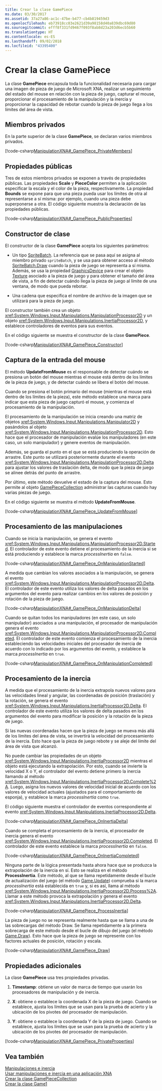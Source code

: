 ```yaml
---
title: Crear la clase GamePiece
ms.date: 03/30/2017
ms.assetid: 37a27a86-ac1c-47be-b477-cb4b819459d3
ms.openlocfilehash: eb73918cc03e2621d39a98158d40a839dbc69d80
ms.sourcegitcommit: efff8f331fd9467f093f8ab8d23a203d6ecb5b60
ms.translationtype: HT
ms.contentlocale: es-ES
ms.lasthandoff: 09/02/2018
ms.locfileid: "43395400"
---
```

# <a name="creating-the-gamepiece-class"></a>Crear la clase GamePiece
La clase **GamePiece** encapsula toda la funcionalidad necesaria para cargar una imagen de pieza de juego de Microsoft XNA, realizar un seguimiento del estado del mouse en relación con la pieza de juego, capturar el mouse, proporcionar el procesamiento de la manipulación y la inercia y proporcionar la capacidad de rebotar cuando la pieza de juego llega a los límites del área de vista.  
  
## <a name="private-members"></a>Miembros privados  
 En la parte superior de la clase **GamePiece**, se declaran varios miembros privados.  
  
 [!code-csharp[ManipulationXNA#_GamePiece_PrivateMembers](../../../samples/snippets/csharp/VS_Snippets_Misc/manipulationxna/cs/gamepiece.cs#_gamepiece_privatemembers)]  
  
## <a name="public-properties"></a>Propiedades públicas  
 Tres de estos miembros privados se exponen a través de propiedades públicas. Las propiedades **Scale** y **PieceColor** permiten a la aplicación especificar la escala y el color de la pieza, respectivamente. La propiedad **Bounds** se expone para que una pieza pueda usar los límites de otra al representarse a sí misma: por ejemplo, cuando una pieza debe superponerse a otra. El código siguiente muestra la declaración de las propiedades públicas.  
  
 [!code-csharp[ManipulationXNA#_GamePiece_PublicProperties](../../../samples/snippets/csharp/VS_Snippets_Misc/manipulationxna/cs/gamepiece.cs#_gamepiece_publicproperties)]  
  
## <a name="class-constructor"></a>Constructor de clase  
 El constructor de la clase **GamePiece** acepta los siguientes parámetros:  
  
-   Un tipo [SpriteBatch](https://msdn.microsoft.com/library/microsoft.xna.framework.graphics.spritebatch.aspx). La referencia que se pasa aquí se asigna al miembro privado `spriteBatch`, y se usa para obtener acceso al método [SpriteBatch.Draw](https://msdn.microsoft.com/library/microsoft.xna.framework.graphics.spritebatch.draw.aspx) cuando la pieza de juego se representa a sí misma. Además, se usa la propiedad [GraphicsDevice](https://msdn.microsoft.com/library/microsoft.xna.framework.graphics.spritebatch.graphicsdevice.aspx) para crear el objeto [Texture](https://msdn.microsoft.com/library/microsoft.xna.framework.graphics.texture.aspx) asociado a la pieza de juego y para obtener el tamaño del área de vista, a fin de detectar cuándo llega la pieza de juego al límite de una ventana, de modo que pueda rebotar.  
  
-   Una cadena que especifica el nombre de archivo de la imagen que se utilizará para la pieza de juego.  
  
 El constructor también crea un objeto <xref:System.Windows.Input.Manipulations.ManipulationProcessor2D> y un objeto <xref:System.Windows.Input.Manipulations.InertiaProcessor2D>, y establece controladores de eventos para sus eventos.  
  
 En el código siguiente se muestra el constructor de la clase **GamePiece**.  
  
 [!code-csharp[ManipulationXNA#_GamePiece_Constructor](../../../samples/snippets/csharp/VS_Snippets_Misc/manipulationxna/cs/gamepiece.cs#_gamepiece_constructor)]  
  
## <a name="capturing-mouse-input"></a>Captura de la entrada del mouse  
 El método **UpdateFromMouse** es el responsable de detectar cuándo se presiona un botón del mouse mientras el mouse está dentro de los límites de la pieza de juego, y de detectar cuándo se libera el botón del mouse.  
  
 Cuando se presiona el botón primario del mouse (mientras el mouse está dentro de los límites de la pieza), este método establece una marca para indicar que esta pieza de juego capturó el mouse, y comienza el procesamiento de la manipulación.  
  
 El procesamiento de la manipulación se inicia creando una matriz de objetos <xref:System.Windows.Input.Manipulations.Manipulator2D> y pasándolos al objeto <xref:System.Windows.Input.Manipulations.ManipulationProcessor2D>. Esto hace que el procesador de manipulación evalúe los manipuladores (en este caso, un solo manipulador) y genere eventos de manipulación.  
  
 Además, se guarda el punto en el que se está produciendo la operación de arrastre. Este punto se utilizará posteriormente durante el evento <xref:System.Windows.Input.Manipulations.ManipulationProcessor2D.Delta> para ajustar los valores de traslación delta, de modo que la pieza de juego se alinee detrás del punto de arrastre.  
  
 Por último, este método devuelve el estado de la captura del mouse. Esto permite al objeto [GamePieceCollection](../../../docs/framework/common-client-technologies/creating-the-gamepiececollection-class.md) administrar las capturas cuando hay varias piezas de juego.  
  
 En el código siguiente se muestra el método **UpdateFromMouse**.  
  
 [!code-csharp[ManipulationXNA#_GamePiece_UpdateFromMouse](../../../samples/snippets/csharp/VS_Snippets_Misc/manipulationxna/cs/gamepiece.cs#_gamepiece_updatefrommouse)]  
  
## <a name="processing-manipulations"></a>Procesamiento de las manipulaciones  
 Cuando se inicia la manipulación, se genera el evento <xref:System.Windows.Input.Manipulations.ManipulationProcessor2D.Started>. El controlador de este evento detiene el procesamiento de la inercia si se está produciendo y establece la marca *processInertia* en `false`.  
  
 [!code-csharp[ManipulationXNA#_GamePiece_OnManipulationStarted](../../../samples/snippets/csharp/VS_Snippets_Misc/manipulationxna/cs/gamepiece.cs#_gamepiece_onmanipulationstarted)]  
  
 A medida que cambian los valores asociados a la manipulación, se genera el evento <xref:System.Windows.Input.Manipulations.ManipulationProcessor2D.Delta>. El controlador de este evento utiliza los valores de delta pasados en los argumentos del evento para realizar cambios en los valores de posición y rotación de la pieza de juego.  
  
 [!code-csharp[ManipulationXNA#_GamePiece_OnManipulationDelta](../../../samples/snippets/csharp/VS_Snippets_Misc/manipulationxna/cs/gamepiece.cs#_gamepiece_onmanipulationdelta)]  
  
 Cuando se quitan todos los manipuladores (en este caso, un solo manipulador) asociados a una manipulación, el procesador de manipulación genera el evento <xref:System.Windows.Input.Manipulations.ManipulationProcessor2D.Completed>. El controlador de este evento comienza el procesamiento de la inercia estableciendo las velocidades iniciales del procesador de inercia de acuerdo con lo indicado por los argumentos del evento, y establece la marca *processInertia* en `true`.  
  
 [!code-csharp[ManipulationXNA#_GamePiece_OnManipulationCompleted](../../../samples/snippets/csharp/VS_Snippets_Misc/manipulationxna/cs/gamepiece.cs#_gamepiece_onmanipulationcompleted)]  
  
## <a name="processing-inertia"></a>Procesamiento de la inercia  
 A medida que el procesamiento de la inercia extrapola nuevos valores para las velocidades lineal y angular, las coordenadas de posición (traslación) y la rotación, se genera el evento <xref:System.Windows.Input.Manipulations.InertiaProcessor2D.Delta>. El controlador de este evento utiliza los valores de delta pasados en los argumentos del evento para modificar la posición y la rotación de la pieza de juego.  
  
 Si las nuevas coordenadas hacen que la pieza de juego se mueva más allá de los límites del área de vista, se invertirá la velocidad del procesamiento de la inercia. Esto hace que la pieza de juego rebote y se aleje del límite del área de vista que alcanzó.  
  
 No puede cambiar las propiedades de un objeto <xref:System.Windows.Input.Manipulations.InertiaProcessor2D> mientras el objeto está ejecutando la extrapolación. Por esto, cuando se invierte la velocidad X o Y, el controlador del evento detiene primero la inercia llamando al método <xref:System.Windows.Input.Manipulations.InertiaProcessor2D.Complete%2A>. Luego, asigna los nuevos valores de velocidad inicial de acuerdo con los valores de velocidad actuales (ajustados para el comportamiento de esponja), y establece la marca *processInertia* como `true`.  
  
 El código siguiente muestra el controlador de eventos correspondiente al evento <xref:System.Windows.Input.Manipulations.InertiaProcessor2D.Delta>.  
  
 [!code-csharp[ManipulationXNA#_GamePiece_OnInertiaDelta](../../../samples/snippets/csharp/VS_Snippets_Misc/manipulationxna/cs/gamepiece.cs#_gamepiece_oninertiadelta)]  
  
 Cuando se completa el procesamiento de la inercia, el procesador de inercia genera el evento <xref:System.Windows.Input.Manipulations.InertiaProcessor2D.Completed>. El controlador de este evento establece la marca *processInertia* en `false`.  
  
 [!code-csharp[ManipulationXNA#_GamePiece_OnInertiaCompleted](../../../samples/snippets/csharp/VS_Snippets_Misc/manipulationxna/cs/gamepiece.cs#_gamepiece_oninertiacompleted)]  
  
 Ninguna parte de la lógica presentada hasta ahora hace que se produzca la extrapolación de la inercia en sí. Esto se realiza en el método **ProcessInertia**. Este método, al que se llama repetidamente desde el bucle de actualización del juego (el método [Game.Update](https://msdn.microsoft.com/library/microsoft.xna.framework.game.update.aspx)) comprueba si la marca *processInertia* está establecida en `true` y, si es así, llama al método <xref:System.Windows.Input.Manipulations.InertiaProcessor2D.Process%2A>. Llamar a este método provoca la extrapolación y genera el evento <xref:System.Windows.Input.Manipulations.InertiaProcessor2D.Delta>.  
  
 [!code-csharp[ManipulationXNA#_GamePiece_ProcessInertia](../../../samples/snippets/csharp/VS_Snippets_Misc/manipulationxna/cs/gamepiece.cs#_gamepiece_processinertia)]  
  
 La pieza de juego no se representa realmente hasta que se llama a una de las sobrecargas del método Draw. Se llama repetidamente a la primera sobrecarga de este método desde el bucle de dibujo del juego (el método [Game.Draw](https://msdn.microsoft.com/library/microsoft.xna.framework.game.draw.aspx)). Esto hace que la pieza de juego se represente con los factores actuales de posición, rotación y escala.  
  
 [!code-csharp[ManipulationXNA#_GamePiece_Draw](../../../samples/snippets/csharp/VS_Snippets_Misc/manipulationxna/cs/gamepiece.cs#_gamepiece_draw)]  
  
## <a name="additional-properties"></a>Propiedades adicionales  
 La clase **GamePiece** usa tres propiedades privadas.  
  
1.  **Timestamp**: obtiene un valor de marca de tiempo que usarán los procesadores de manipulación y de inercia.  
  
2.  **X**: obtiene o establece la coordenada X de la pieza de juego. Cuando se establece, ajusta los límites que se usan para la prueba de acierto y la ubicación de los pivotes del procesador de manipulación.  
  
3.  **Y**: obtiene o establece la coordenada Y de la pieza de juego. Cuando se establece, ajusta los límites que se usan para la prueba de acierto y la ubicación de los pivotes del procesador de manipulación.  
  
 [!code-csharp[ManipulationXNA#_GamePiece_PrivateProperties](../../../samples/snippets/csharp/VS_Snippets_Misc/manipulationxna/cs/gamepiece.cs#_gamepiece_privateproperties)]  
  
## <a name="see-also"></a>Vea también  
 [Manipulaciones e inercia](../../../docs/framework/common-client-technologies/manipulations-and-inertia.md)  
 [Usar manipulaciones e inercia en una aplicación XNA](../../../docs/framework/common-client-technologies/use-manipulations-and-inertia-in-an-xna-application.md)  
 [Crear la clase GamePieceCollection](../../../docs/framework/common-client-technologies/creating-the-gamepiececollection-class.md)  
 [Crear la clase Game1](../../../docs/framework/common-client-technologies/creating-the-game1-class.md)
